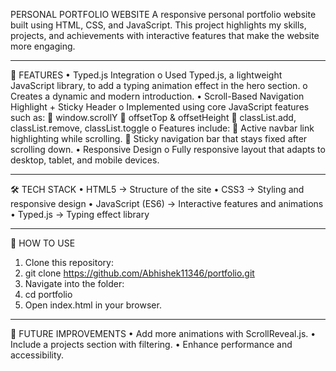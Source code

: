 PERSONAL PORTFOLIO WEBSITE
A responsive personal portfolio website built using HTML, CSS, and JavaScript.
This project highlights my skills, projects, and achievements with interactive features that make the website more engaging.

________________________________________
🚀 FEATURES
•	Typed.js Integration
    o	Used Typed.js, a lightweight JavaScript library, to add a typing animation effect in the hero section.
    o	Creates a dynamic and modern introduction.
•	Scroll-Based Navigation Highlight + Sticky Header
    o	Implemented using core JavaScript features such as:
       	window.scrollY
       	offsetTop & offsetHeight
       	classList.add, classList.remove, classList.toggle
    o	Features include:
       	Active navbar link highlighting while scrolling.
       	Sticky navigation bar that stays fixed after scrolling down.
•	Responsive Design
    o	Fully responsive layout that adapts to desktop, tablet, and mobile devices.

    
________________________________________
🛠️ TECH STACK
•	HTML5 → Structure of the site
•	CSS3 → Styling and responsive design
•	JavaScript (ES6) → Interactive features and animations
•	Typed.js → Typing effect library


________________________________________
📂 HOW TO USE
1.	Clone this repository:
2.	git clone https://github.com/Abhishek11346/portfolio.git
3.	Navigate into the folder:
4.	cd portfolio
5.	Open index.html in your browser.

   
________________________________________
🌟 FUTURE IMPROVEMENTS
•	Add more animations with ScrollReveal.js.
•	Include a projects section with filtering.
•	Enhance performance and accessibility.

